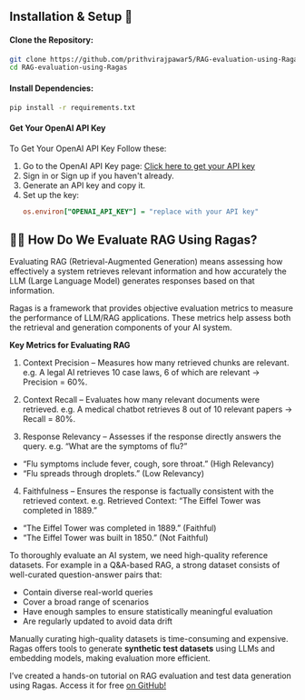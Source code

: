 ## Installation & Setup 🔧

#### Clone the Repository:
   ```bash
   git clone https://github.com/prithvirajpawar5/RAG-evaluation-using-Ragas.git
   cd RAG-evaluation-using-Ragas
   ```

#### Install Dependencies:
```bash
pip install -r requirements.txt
```
#### Get Your OpenAI API Key
To Get Your OpenAI API Key Follow these:

1. Go to the OpenAI API Key page: [Click here to get your API key](https://platform.openai.com/api-keys)
2. Sign in or Sign up if you haven't already.
3. Generate an API key and copy it.
4. Set up the key:
    ```ini
    os.environ["OPENAI_API_KEY"] = "replace with your API key"
    ````
    
## 🧑‍💻 How Do We Evaluate RAG Using Ragas?

Evaluating RAG (Retrieval-Augmented Generation) means assessing how effectively a system retrieves relevant information and how accurately the LLM (Large Language Model) generates responses based on that information.

Ragas is a framework that provides objective evaluation metrics to measure the performance of LLM/RAG applications. These metrics help assess both the retrieval and generation components of your AI system.

**Key Metrics for Evaluating RAG**

1. Context Precision – Measures how many retrieved chunks are relevant.
e.g. A legal AI retrieves 10 case laws, 6 of which are relevant → Precision = 60%.

2. Context Recall – Evaluates how many relevant documents were retrieved.
e.g. A medical chatbot retrieves 8 out of 10 relevant papers → Recall = 80%.

3. Response Relevancy – Assesses if the response directly answers the query.
e.g. “What are the symptoms of flu?”
- “Flu symptoms include fever, cough, sore throat.” (High Relevancy)
- “Flu spreads through droplets.” (Low Relevancy)

4. Faithfulness – Ensures the response is factually consistent with the retrieved context.
e.g. Retrieved Context: “The Eiffel Tower was completed in 1889.”
- “The Eiffel Tower was completed in 1889.” (Faithful)
- “The Eiffel Tower was built in 1850.” (Not Faithful)

To thoroughly evaluate an AI system, we need high-quality reference datasets. For example in a Q&A-based RAG, a strong dataset consists of well-curated question-answer pairs that:
- Contain diverse real-world queries
- Cover a broad range of scenarios
- Have enough samples to ensure statistically meaningful evaluation
- Are regularly updated to avoid data drift

Manually curating high-quality datasets is time-consuming and expensive. Ragas offers tools to generate **synthetic test datasets** using LLMs and embedding models, making evaluation more efficient.

I’ve created a hands-on tutorial on RAG evaluation and test data generation using Ragas. Access it for free [on GitHub!](https://github.com/prithvirajpawar5/RAG-evaluation-using-Ragas.git)
